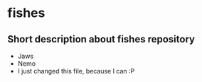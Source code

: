 # fishes
## Short description about fishes repository
- Jaws
- Nemo
- I just changed this file, because I can :P
